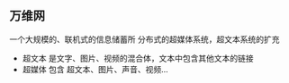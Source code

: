 ##  万维网
一个大规模的、联机式的信息储蓄所 
分布式的超媒体系统，超文本系统的扩充 
* 超文本 
是文字、图片、视频的混合体，文本中包含其他文本的链接
* 超媒体 
包含 超文本、图片、声音、视频...
